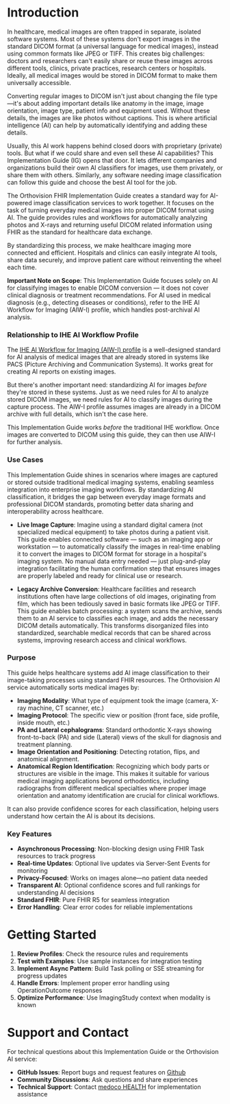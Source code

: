 # Introduction

In healthcare, medical images are often trapped in separate, isolated software systems. Most of these systems don't export images in the standard DICOM format (a universal language for medical images), instead using common formats like JPEG or TIFF. This creates big challenges: doctors and researchers can't easily share or reuse these images across different tools, clinics, private practices, research centers or hospitals. Ideally, all medical images would be stored in DICOM format to make them universally accessible.

Converting regular images to DICOM isn't just about changing the file type—it's about adding important details like anatomy in the image, image orientation, image type, patient info and equipment used. Without these details, the images are like photos without captions. This is where artificial intelligence (AI) can help by automatically identifying and adding these details.

Usually, this AI work happens behind closed doors with proprietary (private) tools. But what if we could share and even sell these AI capabilities? This Implementation Guide (IG) opens that door. It lets different companies and organizations build their own AI classifiers for images, use them privately, or share them with others. Similarly, any software needing image classification can follow this guide and choose the best AI tool for the job.

The Orthovision FHIR Implementation Guide creates a standard way for AI-powered image classification services to work together. It focuses on the task of turning everyday medical images into proper DICOM format using AI. The guide provides rules and workflows for automatically analyzing photos and X-rays and returning useful DICOM related information using FHIR as the standard for healthcare data exchange.

By standardizing this process, we make healthcare imaging more connected and efficient. Hospitals and clinics can easily integrate AI tools, share data securely, and improve patient care without reinventing the wheel each time.

**Important Note on Scope**: This Implementation Guide focuses solely on AI for classifying images to enable DICOM conversion — it does not cover clinical diagnosis or treatment recommendations. For AI used in medical diagnosis (e.g., detecting diseases or conditions), refer to the IHE AI Workflow for Imaging (AIW-I) profile, which handles post-archival AI analysis.

### Relationship to IHE AI Workflow Profile

The [IHE AI Workflow for Imaging (AIW-I) profile](https://profiles.ihe.net/RAD/AIW-I/) is a well-designed standard for AI analysis of medical images that are already stored in systems like PACS (Picture Archiving and Communication Systems). It works great for creating AI reports on existing images.

But there's another important need: standardizing AI for images *before* they're stored in these systems. Just as we need rules for AI to analyze stored DICOM images, we need rules for AI to classify images during the capture process. The AIW-I profile assumes images are already in a DICOM archive with full details, which isn't the case here.

This Implementation Guide works *before* the traditional IHE workflow. Once images are converted to DICOM using this guide, they can then use AIW-I for further analysis.

### Use Cases

This Implementation Guide shines in scenarios where images are captured or stored outside traditional medical imaging systems, enabling seamless integration into enterprise imaging workflows. By standardizing AI classification, it bridges the gap between everyday image formats and professional DICOM standards, promoting better data sharing and interoperability across healthcare.

- **Live Image Capture**: Imagine using a standard digital camera (not specialized medical equipment) to take photos during a patient visit. This guide enables connected software — such as an imaging app or workstation — to automatically classify the images in real-time enabling it to convert the images to DICOM format for storage in a hospital's imaging system. No manual data entry needed — just plug-and-play integration facilitating the human confirmation step that ensures images are properly labeled and ready for clinical use or research.
  
- **Legacy Archive Conversion**: Healthcare facilities and research institutions often have large collections of old images, originating from film, which has been tediously saved in basic formats like JPEG or TIFF. This guide enables batch processing: a system scans the archive, sends them to an AI service to classifies each image, and adds the necessary DICOM details automatically. This transforms disorganized files into standardized, searchable medical records that can be shared across systems, improving research access and clinical workflows.

### Purpose

This guide helps healthcare systems add AI image classification to their image-taking processes using standard FHIR resources. The Orthovision AI service automatically sorts medical images by:

- **Imaging Modality**: What type of equipment took the image (camera, X-ray machine, CT scanner, etc.)
- **Imaging Protocol**: The specific view or position (front face, side profile, inside mouth, etc.)
- **PA and Lateral cephalograms**: Standard orthodontic X-rays showing front-to-back (PA) and side (Lateral) views of the skull for diagnosis and treatment planning.
- **Image Orientation and Positioning**: Detecting rotation, flips, and anatomical alignment.
- **Anatomical Region Identification**: Recognizing which body parts or structures are visible in the image. This makes it suitable for various medical imaging applications beyond orthodontics, including radiographs from different medical specialties where proper image orientation and anatomy identification are crucial for clinical workflows.

It can also provide confidence scores for each classification, helping users understand how certain the AI is about its decisions.

### Key Features

- **Asynchronous Processing**: Non-blocking design using FHIR Task resources to track progress
- **Real-time Updates**: Optional live updates via Server-Sent Events for monitoring
- **Privacy-Focused**: Works on images alone—no patient data needed
- **Transparent AI**: Optional confidence scores and full rankings for understanding AI decisions
- **Standard FHIR**: Pure FHIR R5 for seamless integration
- **Error Handling**: Clear error codes for reliable implementations

# Getting Started

1. **Review Profiles**: Check the resource rules and requirements
2. **Test with Examples**: Use sample instances for integration testing
3. **Implement Async Pattern**: Build Task polling or SSE streaming for progress updates
4. **Handle Errors**: Implement proper error handling using OperationOutcome responses
5. **Optimize Performance**: Use ImagingStudy context when modality is known

# Support and Contact

For technical questions about this Implementation Guide or the Orthovision AI service:

- **GitHub Issues**: Report bugs and request features on [Github](https://github.com/medoco-health/orthovision-ai-ig/issues)
- **Community Discussions**: Ask questions and share experiences  
- **Technical Support**: Contact [medoco HEALTH](https://medoco.health) for implementation assistance
